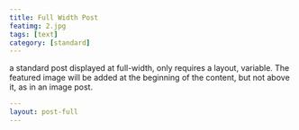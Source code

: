 ```yaml
---
title: Full Width Post
featimg: 2.jpg
tags: [text]
category: [standard]
---
```

a standard post displayed at full-width, only requires a layout, variable.
The featured image will be added at the beginning of the content, but not above it, as in an image post.

```yml
---
layout: post-full
---
```